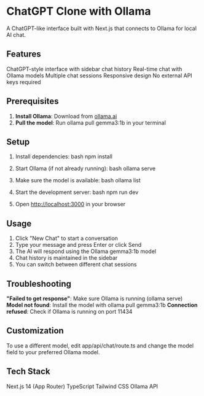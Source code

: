 # ChatGPT Clone with Ollama

A ChatGPT-like interface built with Next.js that connects to Ollama for local AI chat.

## Features

ChatGPT-style interface with sidebar chat history
Real-time chat with Ollama models
Multiple chat sessions
Responsive design
No external API keys required

## Prerequisites

1. **Install Ollama**: Download from [ollama.ai](https://ollama.ai)
2. **Pull the model**: Run ollama pull gemma3:1b in your terminal

## Setup

1. Install dependencies:
bash
npm install

2. Start Ollama (if not already running):
bash
ollama serve

3. Make sure the model is available:
bash
ollama list

4. Start the development server:
bash
npm run dev

5. Open [http://localhost:3000](http://localhost:3000) in your browser

## Usage

1. Click "New Chat" to start a conversation
2. Type your message and press Enter or click Send
3. The AI will respond using the Ollama gemma3:1b model
4. Chat history is maintained in the sidebar
5. You can switch between different chat sessions

## Troubleshooting

**"Failed to get response"**: Make sure Ollama is running (ollama serve)
**Model not found**: Install the model with ollama pull gemma3:1b
**Connection refused**: Check if Ollama is running on port 11434

## Customization

To use a different model, edit app/api/chat/route.ts and change the model field to your preferred Ollama model.

## Tech Stack

Next.js 14 (App Router)
TypeScript
Tailwind CSS
Ollama API

